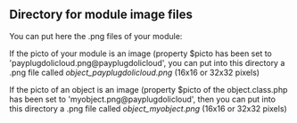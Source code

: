 
Directory for module image files
--------------------------------

You can put here the .png files of your module:


If the picto of your module is an image (property $picto has been set to 'payplugdolicloud.png@payplugdolicloud', you can put into this
directory a .png file called *object_payplugdolicloud.png* (16x16 or 32x32 pixels)


If the picto of an object is an image (property $picto of the object.class.php has been set to 'myobject.png@payplugdolicloud', then you can put into this
directory a .png file called *object_myobject.png* (16x16 or 32x32 pixels)


